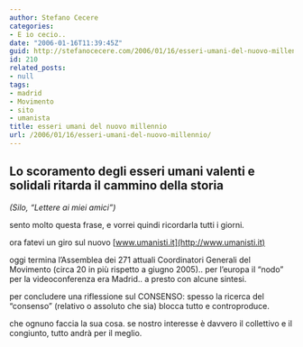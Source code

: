 ```yaml
---
author: Stefano Cecere
categories:
- E io cecio..
date: "2006-01-16T11:39:45Z"
guid: http://stefanocecere.com/2006/01/16/esseri-umani-del-nuovo-millennio/
id: 210
related_posts:
- null
tags:
- madrid
- Movimento
- sito
- umanista
title: esseri umani del nuovo millennio
url: /2006/01/16/esseri-umani-del-nuovo-millennio/
---
```


## Lo scoramento degli esseri umani valenti e solidali ritarda il cammino della storia

_(Silo, &#8220;Lettere ai miei amici&#8221;)_

sento molto questa frase, e vorrei quindi ricordarla tutti i giorni.

ora fatevi un giro sul nuovo [www.umanisti.it](http://www.umanisti.it)

oggi termina l&#8217;Assemblea dei 271 attuali Coordinatori Generali del Movimento (circa 20 in più rispetto a giugno 2005).. per l&#8217;europa il &#8220;nodo&#8221; per la videoconferenza era Madrid.. a presto con alcune sintesi.

per concludere una riflessione sul CONSENSO: spesso la ricerca del &#8220;consenso&#8221; (relativo o assoluto che sia) blocca tutto e controproduce.
  
che ognuno faccia la sua cosa. se nostro interesse è davvero il collettivo e il congiunto, tutto andrà per il meglio.